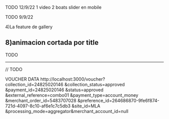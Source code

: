 TODO 12/9/22
1 video
2 boats slider en mobile
<!-- 3 bloquear mansory en tres columnas -->

TODO 9/9/22
<!-- 1)Aire de los títulos -->
<!-- 2)Control del slider en boat -->
<!-- 3)Aire en comentarios -->
4)La feature de gallery
<!-- 5)Tamaños de los títulos en mobile y centrado
6)Mayusc en atardecer -->
<!-- 7)Disposición de tamaños en faq mobile -->
8)animacion cortada por title
-----------------------------------------
TODO
<!-- 1) fav icon -->
<!-- 2) min-height 700px EN EL OverTheFold y no en el containerOver -->
<!-- 3) line-height: 60px (DESKTOP) en el titutlo del overthefold (PROBAR EN res 1100 x 626) -->
<!-- * Despues hacer QA de mobile  -->
<!-- 4) El titulo del overthefold deberia ser un h1 ( ESTO ES PARA EL SEO DE GOOGLE ) -->
<!-- 5) Texto(title y descripcion) overTheFOld estqan desalineados -->
<!-- 6) Mascaras en boats -->
<!-- 7) animacion mobile de barquito quedo la vieja -->
<!-- 8) Imagen que cambia entre agua y playa todavia esta estirada -->
<!-- 9) Slider de reviews, arreglar texto dentro de card, centrar dicho texto y  achicar line height a 23px -->
<!-- 10) Sacar la linea de abajo de todos los titulos, pero posicionar todos los titulso arriba a la izquierda 
DENTRO de los containers de bootstrap -->
<!-- 11) Tooltip de boton adquirir voucher que este a la izquierda y no abajo -->
------------------------------------------------------------------------------------
// TODO
<!-- 1) Aplicar fix de arrows y bullets en el slider de gallery como el fix que esta en el SLiders component(done)
2) Achicar el alto de la transicion del agua a la tierra, y pedirle a Flor un pattern que arranque como termine para el repeat x
3) Sacar el seleccionar texto en los Slide del Sliders (done)
4) Alinear los titulos a que empiecen donde empieza el container 
5) Cambiar el color de las olas de abajo de todo, no es el mismo azul que el footer (done)
6) En el Footer, dejar Bien alineados los botones de sobre nosotros y demas (done)
7) En el Footer no funcionan los botones de redes sociales (done)
8) Margin top en galeria, tiene que ser igual al margin bottom de servicios ( que no quede tan pegado, sino que tenga un aire )(done)
9) Preguntas frecuentes, estan desplegando todas y solamente tiene que desplegar al que le hacemos click, Tampoco funcioan el click en el titulo. solo funciona el click en la flechita y eso  esta mal. El cursor se tiene que poner en Pointer + Dejar aire para abjao ( cuando termina la seccion ) (done)
10) Bajar un poco el titulo de Nuestros veleros + bajar un poco mas ( separar ) el titulo de Modelo de velero GTX 2(done)
11) Sacar boton ADQUIRI VOUCHER abajo del texto del over the fold (done)
12) Pedir a flor la animacion del barco sin las lineas o con todas las lineas  + cambiar un poco el color para que no se 100% negro ( quizas dar un poquito de opacidad ) (done)
13) Se rompe en mobile, el form queda arriba de los barcos (done)
14) no tiene que haber scroll X en mobile. ( hay una barrita de scroll )(done)
15) achicar los titulos cuando width < 992
17) Crear pantalla extra de voucher ( Fondo + componente )(done)
21) Crear componente voucher, y llamarlo en la pagina voucher, justo arriba del componente, llamas a <Header /> <backgroundOnly />(done)
20) Crear un backgroundOnly componente que tenga el fondo del overthe fold ( sin texto ) y las olas abajo de todo (done)
18) los textos de las secciones tienen que ser mas chicos que sus titulos (ver FAQ) (done)
16) Falta slider dentro de los veleros(png pending)


19) en Fq, tiene que estar marcado el basckground de la respuesta de la pregunta ( acordate como esta en survivewilds )
22) el underline debe estar alineado con el container de bootstrapt
23) mobile del voucher
24) tooltip -->

VOUCHER DATA
http://localhost:3000/voucher?
collection_id=24825020146
&collection_status=approved
&payment_id=24825020146
&status=approved
&external_reference=combo01
&payment_type=account_money
&merchant_order_id=5483707028
&preference_id=264686870-9fe6f874-721d-4097-8c10-af6e1c7c5db3
&site_id=MLA
&processing_mode=aggregator&merchant_account_id=null